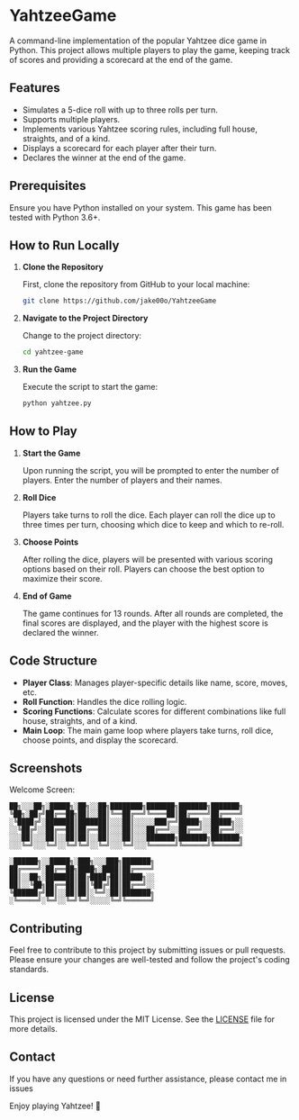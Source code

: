 # YahtzeeGame
A command-line implementation of the popular Yahtzee dice game in Python. This project allows multiple players to play the game, keeping track of scores and providing a scorecard at the end of the game.

## Features

- Simulates a 5-dice roll with up to three rolls per turn.
- Supports multiple players.
- Implements various Yahtzee scoring rules, including full house, straights, and of a kind.
- Displays a scorecard for each player after their turn.
- Declares the winner at the end of the game.

## Prerequisites

Ensure you have Python installed on your system. This game has been tested with Python 3.6+.

## How to Run Locally

1. **Clone the Repository**
   
   First, clone the repository from GitHub to your local machine:
   ```bash
   git clone https://github.com/jake00o/YahtzeeGame
   ```

2. **Navigate to the Project Directory**

   Change to the project directory:
   ```bash
   cd yahtzee-game
   ```

3. **Run the Game**

   Execute the script to start the game:
   ```bash
   python yahtzee.py
   ```

## How to Play

1. **Start the Game**

   Upon running the script, you will be prompted to enter the number of players. Enter the number of players and their names.

2. **Roll Dice**

   Players take turns to roll the dice. Each player can roll the dice up to three times per turn, choosing which dice to keep and which to re-roll.

3. **Choose Points**

   After rolling the dice, players will be presented with various scoring options based on their roll. Players can choose the best option to maximize their score.

4. **End of Game**

   The game continues for 13 rounds. After all rounds are completed, the final scores are displayed, and the player with the highest score is declared the winner.

## Code Structure

- **Player Class**: Manages player-specific details like name, score, moves, etc.
- **Roll Function**: Handles the dice rolling logic.
- **Scoring Functions**: Calculate scores for different combinations like full house, straights, and of a kind.
- **Main Loop**: The main game loop where players take turns, roll dice, choose points, and display the scorecard.

## Screenshots

Welcome Screen:

```
██╗░░░██╗░█████╗░██╗░░██╗████████╗███████╗███████╗███████╗
╚██╗░██╔╝██╔══██╗██║░░██║╚══██╔══╝╚════██║██╔════╝██╔════╝
░╚████╔╝░███████║███████║░░░██║░░░░░███╔═╝█████╗░░█████╗░░
░░╚██╔╝░░██╔══██║██╔══██║░░░██║░░░██╔══╝░░██╔══╝░░██╔══╝░░
░░░██║░░░██║░░██║██║░░██║░░░██║░░░███████╗███████╗███████╗
░░░╚═╝░░░╚═╝░░╚═╝╚═╝░░╚═╝░░░╚═╝░░░╚══════╝╚══════╝╚══════╝

░██████╗░░█████╗░███╗░░░███╗███████╗
██╔════╝░██╔══██╗████╗░████║██╔════╝
██║░░██╗░███████║██╔████╔██║█████╗░░
██║░░╚██╗██╔══██║██║╚██╔╝██║██╔══╝░░
╚██████╔╝██║░░██║██║░╚═╝░██║███████╗
░╚═════╝░╚═╝░░╚═╝╚═╝░░░░░╚═╝╚══════╝

```

## Contributing

Feel free to contribute to this project by submitting issues or pull requests. Please ensure your changes are well-tested and follow the project's coding standards.

## License

This project is licensed under the MIT License. See the [LICENSE](LICENSE) file for more details.

## Contact

If you have any questions or need further assistance, please contact me in issues

Enjoy playing Yahtzee! 🎲
